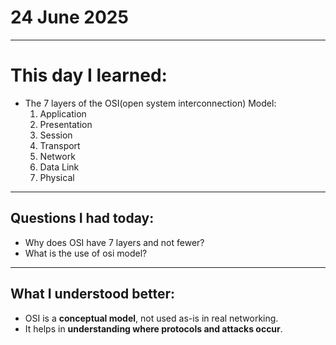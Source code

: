 #  24 June 2025
---
# This day I learned:

- The 7 layers of the OSI(open system interconnection) Model:
  1. Application
  2. Presentation
  3. Session
  4. Transport
  5. Network
  6. Data Link
  7. Physical
---
##  Questions I had today:

- Why does OSI have 7 layers and not fewer?
- What is the use of osi model?
---

## What I understood better:

- OSI is a **conceptual model**, not used as-is in real networking.
- It helps in **understanding where protocols and attacks occur**.
